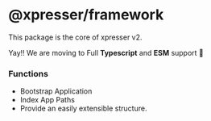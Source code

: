 # @xpresser/framework

This package is the core of xpresser v2.

Yay!! We are moving to Full **Typescript** and **ESM** support 💪

### Functions

- Bootstrap Application
- Index App Paths
- Provide an easily extensible structure.